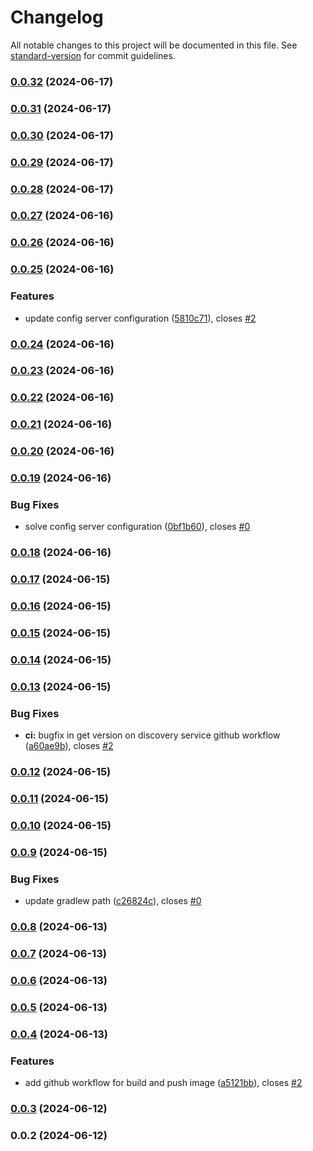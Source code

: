 # Changelog

All notable changes to this project will be documented in this file. See [standard-version](https://github.com/conventional-changelog/standard-version) for commit guidelines.

### [0.0.32](https://github.com/cross-training/infrastructure/compare/v0.0.31...v0.0.32) (2024-06-17)

### [0.0.31](https://github.com/cross-training/infrastructure/compare/v0.0.30...v0.0.31) (2024-06-17)

### [0.0.30](https://github.com/cross-training/infrastructure/compare/v0.0.29...v0.0.30) (2024-06-17)

### [0.0.29](https://github.com/cross-training/infrastructure/compare/v0.0.28...v0.0.29) (2024-06-17)

### [0.0.28](https://github.com/cross-training/infrastructure/compare/v0.0.27...v0.0.28) (2024-06-17)

### [0.0.27](https://github.com/cross-training/infrastructure/compare/v0.0.26...v0.0.27) (2024-06-16)

### [0.0.26](https://github.com/cross-training/infrastructure/compare/v0.0.25...v0.0.26) (2024-06-16)

### [0.0.25](https://github.com/cross-training/infrastructure/compare/v0.0.24...v0.0.25) (2024-06-16)


### Features

* update config server configuration ([5810c71](https://github.com/cross-training/infrastructure/commit/5810c712b6998d51e5da9c05c9d1579518645699)), closes [#2](https://github.com/cross-training/infrastructure/issues/2)

### [0.0.24](https://github.com/cross-training/infrastructure/compare/v0.0.23...v0.0.24) (2024-06-16)

### [0.0.23](https://github.com/cross-training/infrastructure/compare/v0.0.22...v0.0.23) (2024-06-16)

### [0.0.22](https://github.com/cross-training/infrastructure/compare/v0.0.21...v0.0.22) (2024-06-16)

### [0.0.21](https://github.com/cross-training/infrastructure/compare/v0.0.20...v0.0.21) (2024-06-16)

### [0.0.20](https://github.com/cross-training/infrastructure/compare/v0.0.19...v0.0.20) (2024-06-16)

### [0.0.19](https://github.com/cross-training/infrastructure/compare/v0.0.18...v0.0.19) (2024-06-16)


### Bug Fixes

* solve config server configuration ([0bf1b60](https://github.com/cross-training/infrastructure/commit/0bf1b6066654a21a033e8bed07c1e258920e884b)), closes [#0](https://github.com/cross-training/infrastructure/issues/0)

### [0.0.18](https://github.com/cross-training/infrastructure/compare/v0.0.17...v0.0.18) (2024-06-16)

### [0.0.17](https://github.com/cross-training/infrastructure/compare/v0.0.16...v0.0.17) (2024-06-15)

### [0.0.16](https://github.com/cross-training/infrastructure/compare/v0.0.15...v0.0.16) (2024-06-15)

### [0.0.15](https://github.com/cross-training/infrastructure/compare/v0.0.14...v0.0.15) (2024-06-15)

### [0.0.14](https://github.com/cross-training/infrastructure/compare/v0.0.13...v0.0.14) (2024-06-15)

### [0.0.13](https://github.com/cross-training/infrastructure/compare/v0.0.12...v0.0.13) (2024-06-15)


### Bug Fixes

* **ci:** bugfix in get version on discovery service github workflow ([a60ae9b](https://github.com/cross-training/infrastructure/commit/a60ae9bc59222ef4668870bf30f999de42be2d63)), closes [#2](https://github.com/cross-training/infrastructure/issues/2)

### [0.0.12](https://github.com/cross-training/infrastructure/compare/v0.0.11...v0.0.12) (2024-06-15)

### [0.0.11](https://github.com/cross-training/infrastructure/compare/v0.0.10...v0.0.11) (2024-06-15)

### [0.0.10](https://github.com/cross-training/infrastructure/compare/v0.0.9...v0.0.10) (2024-06-15)

### [0.0.9](https://github.com/cross-training/infrastructure/compare/v0.0.8...v0.0.9) (2024-06-15)


### Bug Fixes

* update gradlew path ([c26824c](https://github.com/cross-training/infrastructure/commit/c26824c3234ba6051f7a19456326bcdcd2a053b7)), closes [#0](https://github.com/cross-training/infrastructure/issues/0)

### [0.0.8](https://github.com/cross-training/infrastructure/compare/v0.0.7...v0.0.8) (2024-06-13)

### [0.0.7](https://github.com/cross-training/infrastructure/compare/v0.0.6...v0.0.7) (2024-06-13)

### [0.0.6](https://github.com/cross-training/infrastructure/compare/v0.0.5...v0.0.6) (2024-06-13)

### [0.0.5](https://github.com/cross-training/infrastructure/compare/v0.0.4...v0.0.5) (2024-06-13)

### [0.0.4](https://github.com/cross-training/infrastructure/compare/v0.0.3...v0.0.4) (2024-06-13)


### Features

* add github workflow for build and push image ([a5121bb](https://github.com/cross-training/infrastructure/commit/a5121bb2cbddc74155df4084522b826abe828865)), closes [#2](https://github.com/cross-training/infrastructure/issues/2)

### [0.0.3](https://github.com/cross-training/infrastructure/compare/v0.0.2...v0.0.3) (2024-06-12)

### 0.0.2 (2024-06-12)
